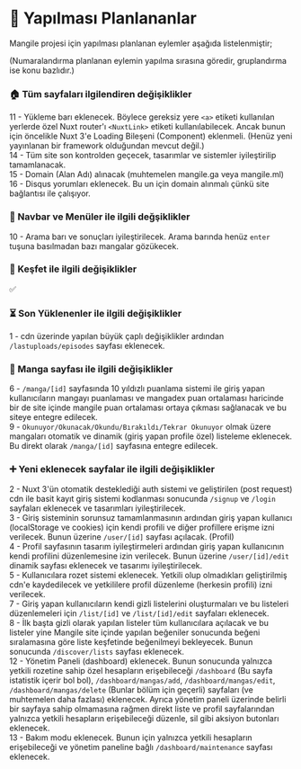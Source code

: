 # 📝 Yapılması Planlananlar

Mangile projesi için yapılması planlanan eylemler aşağıda listelenmiştir;

(Numaralandırma planlanan eylemin yapılma sırasına göredir, gruplandırma ise konu bazlıdır.)

### 🏠 Tüm sayfaları ilgilendiren değişiklikler

11 - Yükleme barı eklenecek. Böylece gereksiz yere `<a>` etiketi kullanılan yerlerde özel Nuxt router'ı `<NuxtLink>` etiketi kullanılabilecek. Ancak bunun için öncelikle Nuxt 3'e Loading Bileşeni (Component) eklenmeli. (Henüz yeni yayınlanan bir framework olduğundan mevcut değil.)<br>
14 - Tüm site son kontrolden geçecek, tasarımlar ve sistemler iyileştirilip tamamlanacak.<br>
15 - Domain (Alan Adı) alınacak (muhtemelen mangile.ga veya mangile.ml)
16 - Disqus yorumları eklenecek. Bu un için domain alınmalı çünkü site bağlantısı ile çalışıyor.

### 📃 Navbar ve Menüler ile ilgili değşiklikler

10 - Arama barı ve sonuçları iyileştirilecek. Arama barında henüz `enter` tuşuna basılmadan bazı mangalar gözükecek.<br>

### 🔎 Keşfet ile ilgili değişiklikler

✅

### ⏳ Son Yüklenenler ile ilgili değişiklikler

1 - cdn üzerinde yapılan büyük çaplı değişiklikler ardından `/lastuploads/episodes` sayfası eklenecek.<br>

### 📖 Manga sayfası ile ilgili değişiklikler

6 - `/manga/[id]` sayfasında 10 yıldızlı puanlama sistemi ile giriş yapan kullanıcıların mangayı puanlaması ve mangadex puan ortalaması haricinde bir de site içinde mangile puan ortalaması ortaya çıkması sağlanacak ve bu siteye entegre edilecek.<br>
9 - `Okunuyor/Okunacak/Okundu/Bırakıldı/Tekrar Okunuyor` olmak üzere mangaları otomatik ve dinamik (giriş yapan profile özel) listeleme eklenecek. Bu direkt olarak `/manga/[id]` sayfasına entegre edilecek.<br>

### ➕ Yeni eklenecek sayfalar ile ilgili değişiklikler

2 - Nuxt 3'ün otomatik desteklediği auth sistemi ve geliştirilen (post request) cdn ile basit kayıt giriş sistemi kodlanması sonucunda `/signup` ve `/login` sayfaları eklenecek ve tasarımları iyileştirilecek.<br>
3 - Giriş sisteminin sorunsuz tamamlanmasının ardından giriş yapan kullanıcı (localStorage ve cookies) için kendi profili ve diğer profillere erişme izni verilecek. Bunun üzerine `/user/[id]` sayfası açılacak. (Profil)<br>
4 - Profil sayfasının tasarım iyileştirmeleri ardından giriş yapan kullanıcının kendi profilini düzenlemesine izin verilecek. Bunun üzerine `/user/[id]/edit` dinamik sayfası eklenecek ve tasarımı iyileştirilecek.<br>
5 - Kullanıcılara rozet sistemi eklenecek. Yetkili olup olmadıkları geliştirilmiş cdn'e kaydedilecek ve yetkililere profil düzenleme (herkesin profili) izni verilecek.<br>
7 - Giriş yapan kullanıcıların kendi gizli listelerini oluşturmaları ve bu listeleri düzenlemeleri için `/list/[id]` ve `/list/[id]/edit` sayfaları eklenecek.<br>
8 - İlk başta gizli olarak yapılan listeler tüm kullanıcılara açılacak ve bu listeler yine Mangile site içinde yapılan beğeniler sonucunda beğeni sıralamasına göre liste keşfetinde beğenilmeyi bekleyecek. Bunun sonucunda `/discover/lists` sayfası eklenecek.<br>
12 - Yönetim Paneli (dashboard) eklenecek. Bunun sonucunda yalnızca yetkili rozetine sahip özel hesapların erişebileceği `/dashboard` (Bu sayfa istatistik içerir bol bol), `/dashboard/mangas/add`, `/dashboard/mangas/edit`, `/dashboard/mangas/delete` (Bunlar bölüm için geçerli) sayfaları (ve muhtemelen daha fazlası) eklenecek. Ayrıca yönetim paneli üzerinde belirli bir sayfaya sahip olmamasına rağmen direkt liste ve profil sayfalarından yalnızca yetkili hesapların erişebileceği düzenle, sil gibi aksiyon butonları eklenecek.<br>
13 - Bakım modu eklenecek. Bunun için yalnızca yetkili hesapların erişebileceği ve yönetim paneline bağlı `/dashboard/maintenance` sayfası eklenecek.<br>
